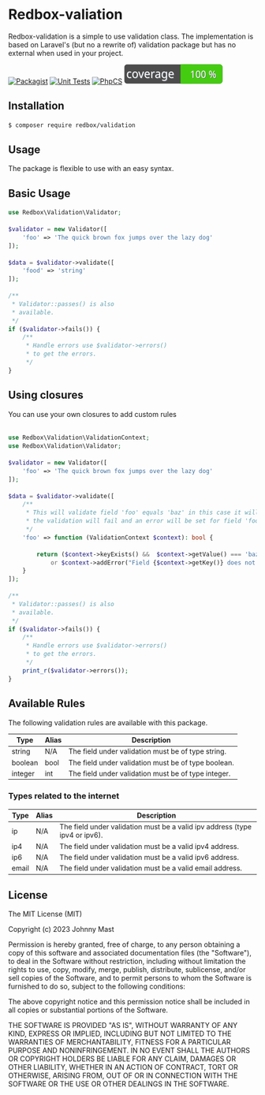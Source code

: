 # Redbox-valiation

Redbox-validation is a simple to use validation class. The implementation is based on Laravel's (but no a rewrite of)
validation package but has no external when used in your project.

[![Packagist](https://img.shields.io/packagist/v/redbox/validation.svg)](https://packagist.org/packages/redbox/validation)
[![Unit Tests](https://github.com/johnnymast/redbox-validation/actions/workflows/Tests.yml/badge.svg)](https://github.com/johnnymast/redbox-validation/actions/workflows/Tests.yml)
[![PhpCS](https://github.com/johnnymast/redbox-validation/actions/workflows/Phpcs.yaml/badge.svg)](https://github.com/johnnymast/redbox-validation/actions/workflows/Phpcs.yaml)
[![PhpCS](https://raw.githubusercontent.com/johnnymast/redbox-validation/master/badges/coverage-badge.svg)](https://github.com/johnnymast/redbox-validation/actions/workflows/pest-coverage.yaml)

## Installation

```bash
$ composer require redbox/validation
```

## Usage

The package is flexible to use with an easy syntax.

## Basic Usage
```php 
use Redbox\Validation\Validator;

$validator = new Validator([
    'foo' => 'The quick brown fox jumps over the lazy dog'
]);

$data = $validator->validate([
    'food' => 'string'
]);

/**
 * Validator::passes() is also
 * available.
 */
if ($validator->fails()) {
    /**
     * Handle errors use $validator->errors()
     * to get the errors.
     */
}
```

## Using closures

You can use your own closures to add custom rules

```php

use Redbox\Validation\ValidationContext;
use Redbox\Validation\Validator;

$validator = new Validator([
    'foo' => 'The quick brown fox jumps over the lazy dog'
]);

$data = $validator->validate([
    /**
     * This will validate field 'foo' equals 'baz' in this case it will not so
     * the validation will fail and an error will be set for field 'foo'.
     */
    'foo' => function (ValidationContext $context): bool {

        return ($context->keyExists() &&  $context->getValue() === 'baz')
            or $context->addError("Field {$context->getKey()} does not equal 'baz'.");
    }
]);

/**
 * Validator::passes() is also
 * available.
 */
if ($validator->fails()) {
    /**
     * Handle errors use $validator->errors()
     * to get the errors.
     */
    print_r($validator->errors());
}
```

## Available Rules

The following validation rules are available with this package.

| Type    | Alias | Description                                         |
|---------|-------|-----------------------------------------------------|
| string  | N/A   | The field under validation must be of type string.  |
| boolean | bool  | The field under validation must be of type boolean. |
| integer | int   | The field under validation must be of type integer. |

### Types related to the internet

| Type  | Alias | Description                                                                 |
|-------|-------|-----------------------------------------------------------------------------|
| ip    | N/A   | The field under validation must be a valid ipv address (type ipv4 or ipv6). |
| ip4   | N/A   | The field under validation must be a valid ipv4 address.                    |
| ip6   | N/A   | The field under validation must be a valid ipv6 address.                    |
| email | N/A   | The field under validation must be a valid email address.                   |

## License

The MIT License (MIT)

Copyright (c) 2023 Johnny Mast

Permission is hereby granted, free of charge, to any person obtaining a copy
of this software and associated documentation files (the "Software"), to deal
in the Software without restriction, including without limitation the rights
to use, copy, modify, merge, publish, distribute, sublicense, and/or sell
copies of the Software, and to permit persons to whom the Software is
furnished to do so, subject to the following conditions:

The above copyright notice and this permission notice shall be included in all
copies or substantial portions of the Software.

THE SOFTWARE IS PROVIDED "AS IS", WITHOUT WARRANTY OF ANY KIND, EXPRESS OR
IMPLIED, INCLUDING BUT NOT LIMITED TO THE WARRANTIES OF MERCHANTABILITY,
FITNESS FOR A PARTICULAR PURPOSE AND NONINFRINGEMENT. IN NO EVENT SHALL THE
AUTHORS OR COPYRIGHT HOLDERS BE LIABLE FOR ANY CLAIM, DAMAGES OR OTHER
LIABILITY, WHETHER IN AN ACTION OF CONTRACT, TORT OR OTHERWISE, ARISING FROM,
OUT OF OR IN CONNECTION WITH THE SOFTWARE OR THE USE OR OTHER DEALINGS IN THE
SOFTWARE.
